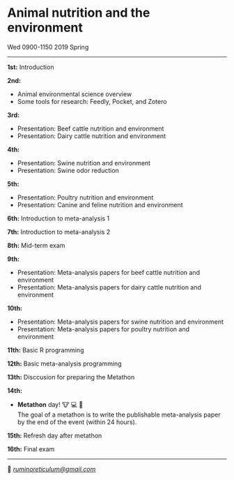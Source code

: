 # Animal nutrition and the environment  
Wed 0900-1150 2019 Spring

---------------------------------------

**1st:** Introduction  

**2nd:** 
- Animal environmental science overview
- Some tools for research: Feedly, Pocket, and Zotero

**3rd:** 
- Presentation: Beef cattle nutrition and environment  
- Presentation: Dairy cattle nutrition and environment

**4th:** 
- Presentation: Swine nutrition and environment
- Presentation: Swine odor reduction

**5th:** 
- Presentation: Poultry nutrition and environment
- Presentation: Canine and feline nutrition and environment  

**6th:** Introduction to meta-analysis 1  

**7th:** Introduction to meta-analysis 2

**8th:** Mid-term exam

**9th:**  
- Presentation: Meta-analysis papers for beef cattle nutrition and environment
- Presentation: Meta-analysis papers for dairy cattle nutrition and environment

**10th:**  
- Presentation: Meta-analysis papers for swine nutrition and environment
- Presentation: Meta-analysis papers for poultry nutrition and environment

**11th:** Basic R programming  

**12th:** Basic meta-analysis programming  

**13th:** Disccusion for preparing the Metathon

**14th:**  
- **Metathon** day! :cow: :computer: :running:  
The goal of a metathon is to write the publishable meta-analysis paper by the end of the event (within 24 hours).  

**15th:** Refresh day after metathon

**16th:** Final exam

---------------------------------------
💌 *ruminoreticulum@gmail.com*
